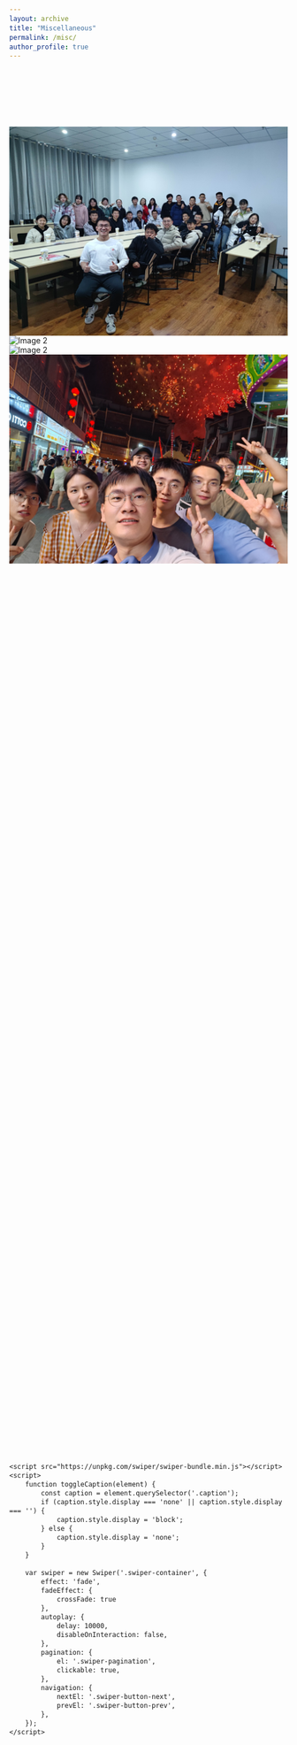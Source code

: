 ```yaml
---
layout: archive
title: "Miscellaneous"
permalink: /misc/
author_profile: true
---
```


<html lang="en">
<head>
    <meta charset="UTF-8">
    <meta name="viewport" content="width=device-width, initial-scale=1.0">
    <link rel="stylesheet" href="https://unpkg.com/swiper/swiper-bundle.min.css">
    <style>
        .swiper-container {
            width: 100%;
            height: 60vh; /* Adjust the height as needed */
            position: relative;
            margin-top: 3vh; /* Push the gallery lower on the page */
        }
        .swiper-slide {
            display: flex;
            align-items: center;
            justify-content: center;
            position: relative;
            cursor: pointer;
            overflow: hidden; /* Ensure images fit within the slide */
        }
        .swiper-slide img {
            width: 100%;
            height: 100%;
            object-fit: cover; /* Maintain aspect ratio */
        }
        .caption {
            position: absolute;
            bottom: 10px;
            left: 10px;
            color: white;
            background-color: rgba(0, 0, 0, 0.5);
            padding: 5px;
            border-radius: 3px;
            opacity: 0; /* Hide caption initially */
            transition: opacity 0.3s; /* Smooth transition for showing/hiding caption */
        }
        .swiper-slide:hover .caption {
            opacity: 1; /* Show caption on hover */
        }
    </style>
</head>
<body>
    <div class="swiper-container">
        <div class="swiper-wrapper">
            <div class="swiper-slide">
                <img src="../images/csu_2103.jpg" alt="Image 1">
                <div class="caption">When visiting Central South University as an exchange student in Fall 2021, I was honored and pleased to become the header student of Class 2103 at School of Automation.</div>
            </div>
            <div class="swiper-slide">
                <img src="../images/ustb_graduation.png" alt="Image 2">
                <div class="caption">Graduating from University of Science and Technology Beijing.</div>
            </div>
            <div class="swiper-slide">
                <img src="../images/westlake_bar.jpg" alt="Image 2">
                <div class="caption">'Westlake Bar', nice to meet the gifted youngs.</div>
            </div>
            <div class="swiper-slide">
                <img src="../images/PEBBLE_2024.jpg" alt="Image 2">
                <div class="caption">Teaching assistant for PEBBLE BioFusion summer camp.</div>
            </div>
        </div>
        <!-- Add Pagination -->
        <div class="swiper-pagination"></div>
        <!-- Add Navigation -->
        <div class="swiper-button-next"></div>
        <div class="swiper-button-prev"></div>
    </div>

    <script src="https://unpkg.com/swiper/swiper-bundle.min.js"></script>
    <script>
        function toggleCaption(element) {
            const caption = element.querySelector('.caption');
            if (caption.style.display === 'none' || caption.style.display === '') {
                caption.style.display = 'block';
            } else {
                caption.style.display = 'none';
            }
        }

        var swiper = new Swiper('.swiper-container', {
            effect: 'fade',
            fadeEffect: {
                crossFade: true
            },
            autoplay: {
                delay: 10000,
                disableOnInteraction: false,
            },
            pagination: {
                el: '.swiper-pagination',
                clickable: true,
            },
            navigation: {
                nextEl: '.swiper-button-next',
                prevEl: '.swiper-button-prev',
            },
        });
    </script>
</body>
</html>
